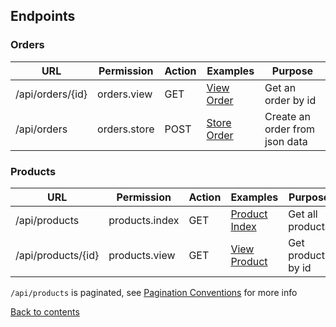 ## Endpoints

### Orders

| URL               | Permission   | Action | Examples                               | Purpose                        |
|-------------------|--------------|--------|----------------------------------------|--------------------------------|
| /api/orders/{id}  | orders.view  | GET    | [View Order](Examples/Order/VIEW.md)   | Get an order by id             |
| /api/orders       | orders.store | POST   | [Store Order](Examples/Order/STORE.md) | Create an order from json data |

### Products

| URL                | Permission     | Action | Examples                                   | Purpose           |
|--------------------|----------------|--------|--------------------------------------------|-------------------|
| /api/products      | products.index | GET    | [Product Index](Examples/Product/INDEX.md) | Get all products  |
| /api/products/{id} | products.view  | GET    | [View Product](Examples/Product/VIEW.md)   | Get product by id | 

`/api/products` is paginated, see [Pagination Conventions](CONVENTIONS.md#pagination-conventions) for more info

[Back to contents](README.md#table-of-contents)
